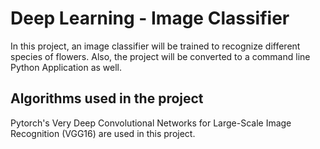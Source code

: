 # Deep Learning - Image Classifier
In this project, an image classifier will be trained to recognize different species of flowers. Also, the project will be converted to a command line Python Application as well.

## Algorithms used in the project
Pytorch's Very Deep Convolutional Networks for Large-Scale Image Recognition (VGG16) are used in this project.
